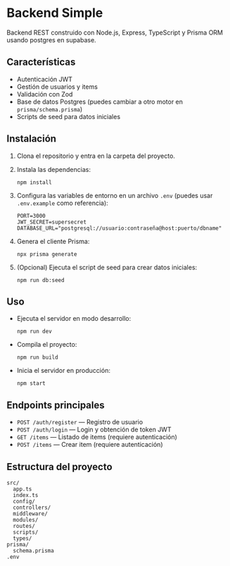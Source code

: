 # Backend Simple

Backend REST construido con Node.js, Express, TypeScript y Prisma ORM usando postgres en supabase.

## Características

- Autenticación JWT
- Gestión de usuarios y items
- Validación con Zod
- Base de datos Postgres (puedes cambiar a otro motor en `prisma/schema.prisma`)
- Scripts de seed para datos iniciales

## Instalación

1. Clona el repositorio y entra en la carpeta del proyecto.
2. Instala las dependencias:

   ```
   npm install
   ```

3. Configura las variables de entorno en un archivo `.env` (puedes usar `.env.example` como referencia):

   ```
   PORT=3000
   JWT_SECRET=supersecret
   DATABASE_URL="postgresql://usuario:contraseña@host:puerto/dbname"
   ```

4. Genera el cliente Prisma:

   ```
   npx prisma generate
   ```

5. (Opcional) Ejecuta el script de seed para crear datos iniciales:

   ```
   npm run db:seed
   ```

## Uso

- Ejecuta el servidor en modo desarrollo:

  ```
  npm run dev
  ```

- Compila el proyecto:

  ```
  npm run build
  ```

- Inicia el servidor en producción:

  ```
  npm start
  ```

## Endpoints principales

- `POST /auth/register` — Registro de usuario
- `POST /auth/login` — Login y obtención de token JWT
- `GET /items` — Listado de items (requiere autenticación)
- `POST /items` — Crear item (requiere autenticación)

## Estructura del proyecto

```
src/
  app.ts
  index.ts
  config/
  controllers/
  middleware/
  modules/
  routes/
  scripts/
  types/
prisma/
  schema.prisma
.env
```

